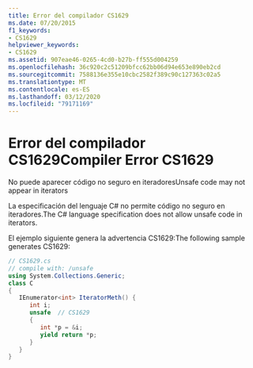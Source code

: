 ```yaml
---
title: Error del compilador CS1629
ms.date: 07/20/2015
f1_keywords:
- CS1629
helpviewer_keywords:
- CS1629
ms.assetid: 907eae46-0265-4cd0-b27b-ff555d004259
ms.openlocfilehash: 36c920c2c51209bfcc62bb06d94e653e890eb2cd
ms.sourcegitcommit: 7588136e355e10cbc2582f389c90c127363c02a5
ms.translationtype: MT
ms.contentlocale: es-ES
ms.lasthandoff: 03/12/2020
ms.locfileid: "79171169"
---
```

# <a name="compiler-error-cs1629"></a><span data-ttu-id="a758e-102">Error del compilador CS1629</span><span class="sxs-lookup"><span data-stu-id="a758e-102">Compiler Error CS1629</span></span>
<span data-ttu-id="a758e-103">No puede aparecer código no seguro en iteradores</span><span class="sxs-lookup"><span data-stu-id="a758e-103">Unsafe code may not appear in iterators</span></span>  
  
 <span data-ttu-id="a758e-104">La especificación del lenguaje C# no permite código no seguro en iteradores.</span><span class="sxs-lookup"><span data-stu-id="a758e-104">The C# language specification does not allow unsafe code in iterators.</span></span>  
  
 <span data-ttu-id="a758e-105">El ejemplo siguiente genera la advertencia CS1629:</span><span class="sxs-lookup"><span data-stu-id="a758e-105">The following sample generates CS1629:</span></span>  
  
```csharp  
// CS1629.cs  
// compile with: /unsafe
using System.Collections.Generic;  
class C
{  
   IEnumerator<int> IteratorMeth() {  
      int i;  
      unsafe  // CS1629  
      {  
         int *p = &i;  
         yield return *p;  
      }  
   }  
}  
```
